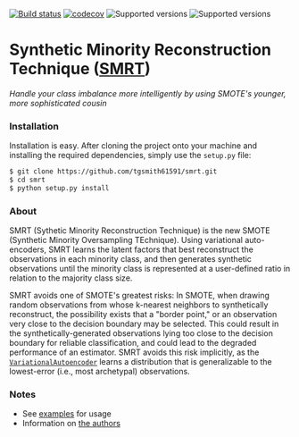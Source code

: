 [![Build status](https://travis-ci.org/tgsmith61591/smrt.svg?branch=master)](https://travis-ci.org/tgsmith61591/smrt)
[![codecov](https://codecov.io/gh/tgsmith61591/smrt/branch/master/graph/badge.svg)](https://codecov.io/gh/tgsmith61591/smrt)
![Supported versions](https://img.shields.io/badge/python-2.7-blue.svg)
![Supported versions](https://img.shields.io/badge/python-3.5-blue.svg)


# Synthetic Minority Reconstruction Technique ([SMRT](https://www.youtube.com/watch?v=tcGQpjCztgA))
*Handle your class imbalance more intelligently by using SMOTE's younger, more sophisticated cousin*


### Installation

Installation is easy. After cloning the project onto your machine and installing the required dependencies,
simply use the `setup.py` file:

```bash
$ git clone https://github.com/tgsmith61591/smrt.git
$ cd smrt
$ python setup.py install
```

### About

SMRT (Sythetic Minority Reconstruction Technique) is the new SMOTE (Synthetic Minority Oversampling TEchnique).
Using variational auto-encoders, SMRT learns the latent factors that best reconstruct the observations in each
minority class, and then generates synthetic observations until the minority class is represented at a user-defined
ratio in relation to the majority class size.

SMRT avoids one of SMOTE's greatest risks: In SMOTE, when drawing random observations from whose k-nearest
neighbors to synthetically reconstruct, the possibility exists that a "border point," or an observation very close to
the decision boundary may be selected. This could result in the synthetically-generated observations lying
too close to the decision boundary for reliable classification, and could lead to the degraded performance
of an estimator. SMRT avoids this risk implicitly, as the [``VariationalAutoencoder``](smrt/autoencode/autoencoder.py)
learns a distribution that is generalizable to the lowest-error (i.e., most archetypal) observations.

### Notes

- See [examples](examples/) for usage
- Information on [the authors](AUTHORS.md)
